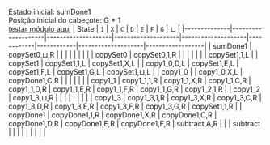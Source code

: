 Estado inicial: sumDone1<br>
Posição inicial do cabeçote: G + 1<br>
[testar módulo aqui](https://github.com/SauloSamps/TimeCalculator/blob/main/caso%204/4.txt)
| State        | `1`               | `X`               | `C`               | `D`               | `E`       | `F`       | `G`               | ⊔               |
|--------------|--------------------|--------------------|--------------------|--------------------|------------|------------|--------------------|------------------|
| sumDone1     | copySet0,⊔,R       |                    |                    |                    |            |            |                    |                  |
| copySet0     | copySet0,1,R       |                    |                    |                    |            |            |                    | copySet1,1,L     |
| copySet1     | copySet1,1,L       | copySet1,X,L       |                    | copy1_0,D,L         | copySet1,E,L | copySet1,F,L | copySet1,G,L       | copySet1,⊔,L     |
| copy1_0      |                    | copy1_0,X,L        | copyDone1,C,R       |                    |            |            |                    |                  |
| copy1_1      | copy1_1,1,R        | copy1_1,X,R        | copy1_1,C,R         | copy1_1,D,R         | copy1_1,E,R | copy1_1,F,R | copy1_1,G,R        | copy1_2,1,R      |
| copy1_2      | copy1_3,⊔,R        |                    |                    |                    |            |            |                    |                  |
| copy1_3      | copy1_3,1,R        | copy1_3,X,R        | copy1_3,C,R         | copy1_3,D,R         | copy1_3,E,R | copy1_3,F,R | copy1_3,G,R        | copySet1,1,R     |
| copyDone1    | copyDone1,1,R      | copyDone1,X,R      | copyDone1,C,R       | copyDone1,D,R       | copyDone1,E,R | copyDone1,F,R | subtract,A,R        |                  |
| subtract     |                    |                    |                    |                    |            |            |                    |                  |
